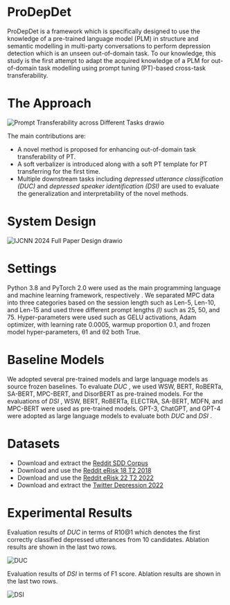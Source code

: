 # <B> ProDepDet </B>
ProDepDet is a framework which is specifically designed to use the knowledge of a pre-trained language model (PLM) in structure and semantic modelling in multi-party conversations to perform depression detection which is an unseen out-of-domain task. To our knowledge, this study is the first attempt to adapt the acquired knowledge of a PLM for out-of-domain task modelling using prompt tuning (PT)-based cross-task transferability.

# The Approach

![Prompt Transferability across Different Tasks drawio](https://github.com/KUAS-ubicomp-lab/ProDepDet/assets/4902204/7a032da5-5167-4d39-b00b-44e4059531f3)

The main contributions are: 
- A novel method is proposed for enhancing out-of-domain task transferability of PT. 
- A soft verbalizer is introduced along with a soft PT template for PT transferring for the first time. 
- Multiple downstream tasks including <I> depressed utterance classification (DUC) </I> and <I> depressed speaker identification (DSI) </I> are used to evaluate the generalization and interpretability of the novel methods. 
 
 # System Design 

![IJCNN 2024 Full Paper Design drawio](https://github.com/KUAS-ubicomp-lab/ProDepDet/assets/4902204/7a66711c-ca94-432e-981a-1d6d5671d837)

# Settings
Python 3.8 and PyTorch 2.0 were used as the main programming language and machine learning framework, respectively . We separated MPC data into three categories based on the session length such as Len-5, Len-10, and Len-15 and used three different prompt lengths <I> (l) </I> such as 25, 50, and 75. Hyper-parameters were used such as GELU activations, Adam optimizer, with learning rate 0.0005, warmup proportion 0.1, and frozen model hyper-parameters, θ1 and θ2 both True.

# Baseline Models
We adopted several pre-trained models and large language models as source frozen baselines. To evaluate <I> DUC </I>, we used WSW, BERT, RoBERTa, SA-BERT, MPC-BERT, and DisorBERT as pre-trained models. For the evaluations of <I> DSI </I>, WSW, BERT, RoBERTa, ELECTRA, SA-BERT, MDFN, and MPC-BERT were used as pre-trained models. GPT-3, ChatGPT, and GPT-4 were adopted as large language models to evaluate both <I> DUC </I> and <I> DSI </I>.

# Datasets
- Download and extract the [Reddit SDD Corpus](https://ir.cs.georgetown.edu/resources/rsdd.html)
- Download and use the [Reddit eRisk 18 T2 2018](https://link.springer.com/chapter/10.1007/978-3-319-98932-7_30)
- Download and use the [Reddit eRisk 22 T2 2022](https://books.google.co.jp/books?hl=en&lr=&id=LzaFEAAAQBAJ&oi=fnd&pg=PA231&dq=Overview+of+eRisk+2022:+Early+Risk+Prediction+on+the+Internet&ots=LnO4GFgjt7&sig=lgSXnAWqqgjiPUp-jYV3HKIv4z8&redir_esc=y#v=onepage&q=Overview%20of%20eRisk%202022%3A%20Early%20Risk%20Prediction%20on%20the%20Internet&f=false)
- Download and extract the [Twitter Depression 2022](https://www.nature.com/articles/s41599-022-01313-2)

 # Experimental Results
Evaluation results of <I> DUC </I> in terms of R10@1 which denotes the first correctly classified depressed utterances from 10 candidates. Ablation results are shown in the last two rows.

![DUC](https://github.com/KUAS-ubicomp-lab/ProDepDet/assets/4902204/29880de6-1f20-466f-9a01-0830a7fe72a6)

Evaluation results of <I> DSI </I> in terms of F1 score. Ablation results are shown in the last two rows.

![DSI](https://github.com/KUAS-ubicomp-lab/ProDepDet/assets/4902204/18e56079-4082-4a40-9a79-d96b3c32bcd7)
